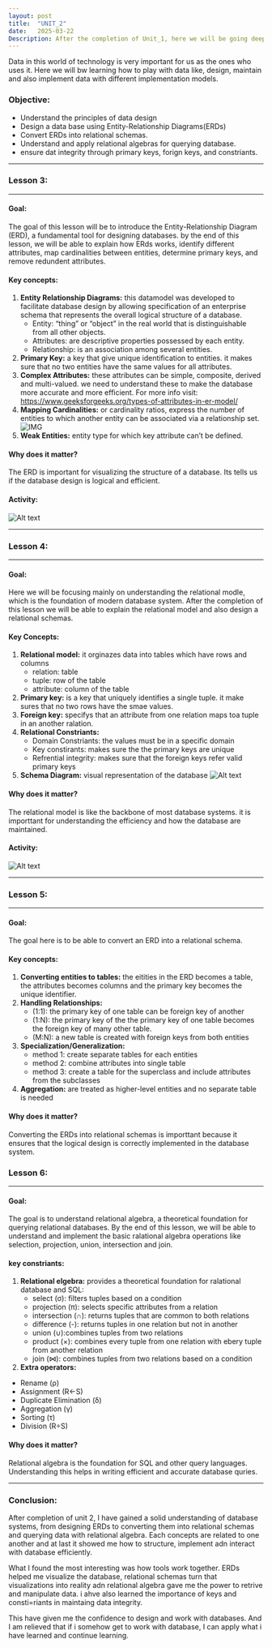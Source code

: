 ```yaml
---
layout: post
title:  "UNIT_2"
date:   2025-03-22
Description: After the completion of Unit_1, here we will be going deeper into the concepts of each data models.
---
```


<p class="intro"><span class="dropcap">D</span>ata in this world of technology is very important for us as the ones who uses it. Here we will bw learning how to play with data like, design, maintain and also implement data with different implementation models.</p>

### Objective:
- Understand the principles of data design
- Design a data base using Entity-Relationship Diagrams(ERDs)
- Convert ERDs into relational schemas.
- Understand and apply relational algebras for querying database.
- ensure dat integrity through primary keys, forign keys, and constriants.
---

### Lesson 3:

---

#### Goal:
The goal of this lesson will be to introduce the Entity-Relationship Diagram (ERD), a fundamental tool for designing databases. by the end of this lesson, we will be able to explain how ERds works, identify different attributes, map cardinalities between entities, determine primary keys, and remove redundent attributes.

#### Key concepts:
1. **Entity Relationship Diagrams:** this datamodel was developed to facilitate database design by allowing specification of an enterprise schema that represents the overall logical structure of a database.
    - Entity: “thing” or “object” in the real world that is distinguishable from all other objects.
    - Attributes: are descriptive properties possessed by each entity.
    - Relationship: is an association among several entities.
2. **Primary Key:** a key that give unique identification to entities. it makes sure that no two entities have the same values for all attributes.
3. **Complex Attributes:** these attributes can be simple, composite, derived and multi-valued. we need to understand these to make the database more accurate and more efficient.
For more info visit: https://www.geeksforgeeks.org/types-of-attributes-in-er-model/
4. **Mapping Cardinalities:** or cardinality ratios, express the number of entities to which another entity can be associated via a relationship set.
![IMG](<../assets/img/Mapping Cardinalitites.png>)
5. **Weak Entities:** entity type for which key attribute can’t be defined.

#### Why does it matter?
The ERD is important for visualizing the structure of a database. Its tells us if the database design is logical and efficient.

#### Activity:
![Alt text](../assets/img/ERD.png)

---

### Lesson 4:

---

#### Goal:
Here we will be focusing mainly on understanding the relational modle, which is the foundation of modern database system. After the completion of this lesson we will be able to explain the relational model and also design a relational schemas.

#### Key Concepts:
1. **Relational model:** it orginazes data into tables which have rows and columns
    - relation: table
    - tuple: row of the table
    - attribute: column of the table
2. **Primary key:** is a key that uniquely identifies a single tuple. it make sures that no two rows have the smae values.
3. **Foreign key:** specifys that an attribute from one relation maps toa tuple in an another ralation.
4. **Relational Constriants:**
    - Domain Constriants: the values must be in a specific domain
    - Key constirants: makes sure the the primary keys are unique
    - Refrential integrity: makes sure that the foreign keys refer valid primary keys
5. **Schema Diagram:** visual representation of the database
![Alt text](<../assets/img/schema diagram.png>)

#### Why does it matter?
The relational model is like the backbone of most database systems. it is importtant for understanding the efficiency and how the database are maintained.

#### Activity:
![Alt text](<../assets/img/schema diagram.png>)

---

### Lesson 5:

---

#### Goal:
The goal here is to be able to convert an ERD into a relational schema.

#### Key concepts:

1. **Converting entities to tables:** the eitities in the ERD becomes a table, the attributes becomes columns and the primary key becomes the unique identifier.
2. **Handling Relationships:**
    - (1:1): the primary key of one table can be foreign key of another
    - (1:N): the primary key of the the primary key of one table becomes the foreign key of many other table.
    - (M:N): a new table is created with foreign keys from both entities
3. **Specialization/Generalization:**
    - method 1: create separate tables for each entities
    - method 2: combine attributes into single table
    - method 3: create a table for the superclass and include attributes from the subclasses
4. **Aggregation:** are treated as higher-level entities and no separate table is needed

#### Why does it matter?
Converting the ERDs into relational schemas is importtant because it ensures that the logical design is correctly implemented in the database system.

### Lesson 6:

---

#### Goal:
The goal is to understand relational algebra, a theoretical foundation for querying relational databases. By the end of this lesson, we will be able to understand and implement the basic ralational algebra operations like selection, projection, union, intersection and join.

#### key constriants:
1. **Relational elgebra:** provides a theoretical foundation for ralational database and SQL:
    - select (σ): filters tuples based on a condition
    - projection (π): selects specific attributes from a relation
    - intersection (∩): returns tuples that are common to both relations
    - difference (-): returns tuples in one relation but not in another
    - union (∪):combines tuples from two relations
    - product (×): combines every tuple from one relation with ebery tuple from another relation
    - join (⋈): combines tuples from two relations based on a condition
2. **Extra operators:** 
- Rename (ρ)
- Assignment (R←S)
- Duplicate Elimination (δ)
- Aggregation (γ)
- Sorting (τ)
- Division (R÷S)

#### Why does it matter?
Relational algebra is the foundation for SQL and other query languages. Understanding this helps in writing efficient and accurate database quries.

---

### Conclusion:
After completion of unit 2, I have gained a solid understanding of database systems, from designing ERDs to converting them into relational schemas and querying data with relational algebra. Each concepts are related to one another and at last it showed me how to structure, implement adn interact with database efficiently.

What I found the most interesting was how tools work together. ERDs helped me visualize the database, relational schemas turn that visualizations into reality adn relational algebra gave me the power to retrive and manipulate data. i ahve also learned the importance of keys and consti=riants in maintaing data integrity.

This have given me the confidence to design and work with databases. And I am relieved that if i somehow get to work with database, I can apply what i have learned and continue learning.